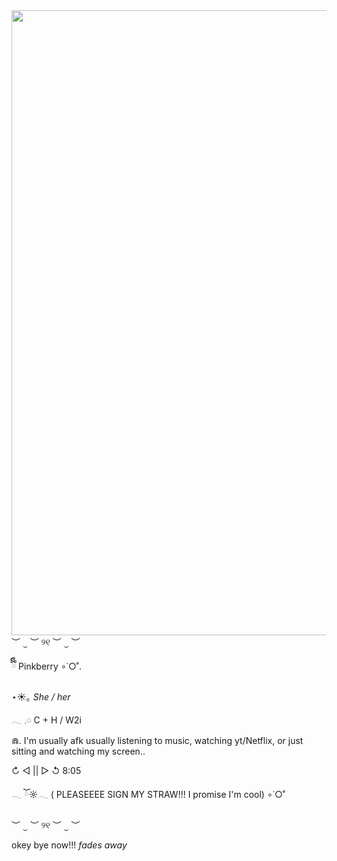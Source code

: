 <img src="https://i.pinimg.com/736x/19/29/b9/1929b9680bcf014daa963753e84e6c0c.jpg" width="1000">
︶ ⏝ ︶ ୨୧ ︶ ⏝ ︶

ྀིྀི Pinkberry ∘˙○˚.

⋆☀︎｡ *She / her*

𓂃 𓈒𓏸 C + H / W2i 

⋒. I'm  usually afk usually listening to music, watching yt/Netflix, or just sitting and watching my screen..

↻ ◁ || ▷ ↺  8:05

𓂃 ོ☼𓂃 ( PLEASEEEE SIGN MY STRAW!!! I promise I'm cool) ∘˙○˚

︶ ⏝ ︶ ୨୧ ︶ ⏝ ︶

okey bye now!!! *fades away* 
